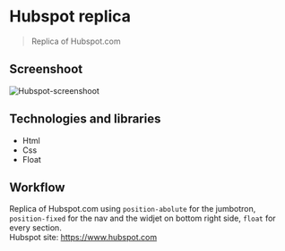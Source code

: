 # Hubspot replica
> Replica of Hubspot.com
## Screenshoot
![Hubspot-screenshoot](https://i.imgur.com/jMgZSi4.jpg)

## Technologies and libraries
* Html
* Css
* Float

## Workflow
Replica of Hubspot.com using `position-abolute` for the jumbotron, `position-fixed` for the nav and the widjet on bottom right side, `float` for every section.  
Hubspot site: https://www.hubspot.com
